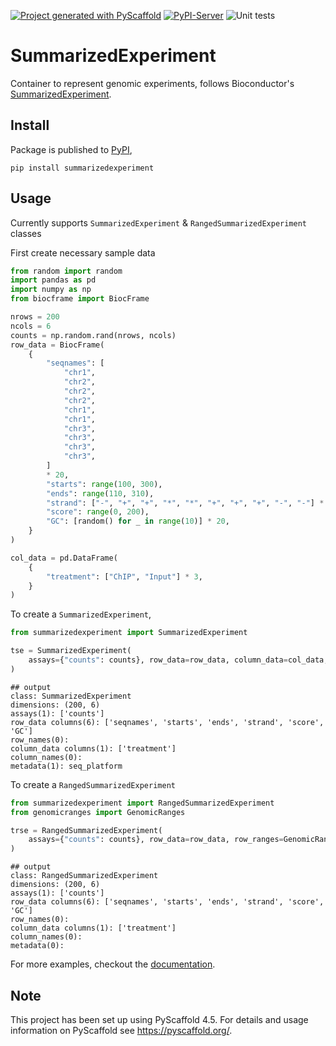 [![Project generated with PyScaffold](https://img.shields.io/badge/-PyScaffold-005CA0?logo=pyscaffold)](https://pyscaffold.org/)
[![PyPI-Server](https://img.shields.io/pypi/v/SummarizedExperiment.svg)](https://pypi.org/project/SummarizedExperiment/)
![Unit tests](https://github.com/BiocPy/SummarizedExperiment/actions/workflows/pypi-test.yml/badge.svg)

# SummarizedExperiment

Container to represent genomic experiments, follows Bioconductor's [SummarizedExperiment](https://bioconductor.org/packages/release/bioc/html/SummarizedExperiment.html).

## Install

Package is published to [PyPI](https://pypi.org/project/summarizedexperiment/),

```shell
pip install summarizedexperiment
```

## Usage

Currently supports `SummarizedExperiment` & `RangedSummarizedExperiment` classes

First create necessary sample data

```python
from random import random
import pandas as pd
import numpy as np
from biocframe import BiocFrame

nrows = 200
ncols = 6
counts = np.random.rand(nrows, ncols)
row_data = BiocFrame(
    {
        "seqnames": [
            "chr1",
            "chr2",
            "chr2",
            "chr2",
            "chr1",
            "chr1",
            "chr3",
            "chr3",
            "chr3",
            "chr3",
        ]
        * 20,
        "starts": range(100, 300),
        "ends": range(110, 310),
        "strand": ["-", "+", "+", "*", "*", "+", "+", "+", "-", "-"] * 20,
        "score": range(0, 200),
        "GC": [random() for _ in range(10)] * 20,
    }
)

col_data = pd.DataFrame(
    {
        "treatment": ["ChIP", "Input"] * 3,
    }
)
```

To create a `SummarizedExperiment`,

```python
from summarizedexperiment import SummarizedExperiment

tse = SummarizedExperiment(
    assays={"counts": counts}, row_data=row_data, column_data=col_data, metadata={"seq_platform": "Illumina NovaSeq 6000"},
)
```

    ## output
    class: SummarizedExperiment
    dimensions: (200, 6)
    assays(1): ['counts']
    row_data columns(6): ['seqnames', 'starts', 'ends', 'strand', 'score', 'GC']
    row_names(0):
    column_data columns(1): ['treatment']
    column_names(0):
    metadata(1): seq_platform

To create a `RangedSummarizedExperiment`

```python
from summarizedexperiment import RangedSummarizedExperiment
from genomicranges import GenomicRanges

trse = RangedSummarizedExperiment(
    assays={"counts": counts}, row_data=row_data, row_ranges=GenomicRanges.from_pandas(row_data.to_pandas()), column_data=col_data
)
```

    ## output
    class: RangedSummarizedExperiment
    dimensions: (200, 6)
    assays(1): ['counts']
    row_data columns(6): ['seqnames', 'starts', 'ends', 'strand', 'score', 'GC']
    row_names(0):
    column_data columns(1): ['treatment']
    column_names(0):
    metadata(0):

For more examples, checkout the [documentation](https://biocpy.github.io/SummarizedExperiment/).

<!-- pyscaffold-notes -->

## Note

This project has been set up using PyScaffold 4.5. For details and usage
information on PyScaffold see https://pyscaffold.org/.
